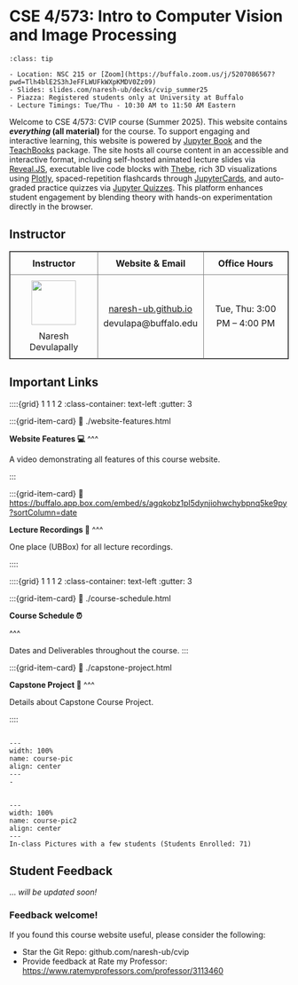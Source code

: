 # CSE 4/573: Intro to Computer Vision and Image Processing

```{admonition} Course Links
:class: tip

- Location: NSC 215 or [Zoom](https://buffalo.zoom.us/j/5207086567?pwd=Tlh4blE2S3hJeFFLWUFkWXpKMDV0Zz09)
- Slides: slides.com/naresh-ub/decks/cvip_summer25
- Piazza: Registered students only at University at Buffalo
- Lecture Timings: Tue/Thu - 10:30 AM to 11:50 AM Eastern
```

Welcome to CSE 4/573: CVIP course (Summer 2025). This website contains **_everything_ (all material)** for the course. To support engaging and interactive learning, this website is powered by [Jupyter Book](https://jupyterbook.org/) and the [TeachBooks](https://teachbooks.io/) package. The site hosts all course content in an accessible and interactive format, including self-hosted animated lecture slides via [Reveal.JS](https://revealjs.com/), executable live code blocks with [Thebe](https://github.com/executablebooks/thebe), rich 3D visualizations using [Plotly](https://plotly.com/python/), spaced-repetition flashcards through [JupyterCards](https://github.com/jmshea/jupytercards), and auto-graded practice quizzes via [Jupyter Quizzes](https://github.com/jmshea/jupyterquiz). This platform enhances student engagement by blending theory with hands-on experimentation directly in the browser.

## Instructor

<table style="width:100%; border-collapse: collapse; border: 1px solid; text-align:center;">
  <tr>
    <th style="width:33%; border: 1px solid gray; text-align:center; vertical-align:middle; padding:10px;">Instructor</th>
    <th style="width:33%; border: 1px solid gray; text-align:center; vertical-align:middle; padding:10px;">Website & Email</th>
    <th style="width:33%; border: 1px solid gray; text-align:center; vertical-align:middle; padding:10px;">Office Hours</th>
  </tr>
  <tr>
    <td style="border: 1px solid gray; text-align:center; vertical-align:middle; padding:10px;">
      <img src="naresh-ub.png" width="80" style="margin-bottom:10px;"/><br>
      Naresh Devulapally
    </td>
    <td style="border: 1px solid gray; text-align:center; vertical-align:middle; padding:10px; line-height:1.6;">
      <a href="https://naresh-ub.github.io">naresh-ub.github.io</a><br>
      devulapa@buffalo.edu
    </td>
    <td style="border: 1px solid gray; text-align:center; vertical-align:middle; padding:10px; line-height:1.6;">
      Tue, Thu: 3:00 PM – 4:00 PM
    </td>
  </tr>
</table>


## Important Links

::::{grid} 1 1 1 2
:class-container: text-left
:gutter: 3

:::{grid-item-card}
:link: ./website-features.html
<!-- :class-header: bg-light -->

**Website Features 💻**
^^^

A video demonstrating all features of this course website.

:::

:::{grid-item-card}
:link: https://buffalo.app.box.com/embed/s/agqkobz1pl5dynjiohwchybpnq5ke9py?sortColumn=date
<!-- :class-header: bg-light -->

**Lecture Recordings 🎥**
^^^

One place (UBBox) for all lecture recordings.

::::


::::{grid} 1 1 1 2
:class-container: text-left
:gutter: 3

:::{grid-item-card}
:link: ./course-schedule.html
<!-- :class-header: bg-light -->

**Course Schedule ⏰**

^^^

Dates and Deliverables throughout the course.
:::

:::{grid-item-card}
:link: ./capstone-project.html
<!-- :class-header: bg-light -->

**Capstone Project 🔭**
^^^

Details about Capstone Course Project.

::::


```{figure} figures/course_pic.jpeg

---
width: 100%
name: course-pic
align: center
---
-
```

```{figure} figures/course_pic2.jpeg

---
width: 100%
name: course-pic2
align: center
---
In-class Pictures with a few students (Students Enrolled: 71)
```


## Student Feedback

... *will be updated soon!*

### Feedback welcome!

If you found this course website useful, please consider the following:

- Star the Git Repo: github.com/naresh-ub/cvip
- Provide feedback at Rate my Professor: https://www.ratemyprofessors.com/professor/3113460
